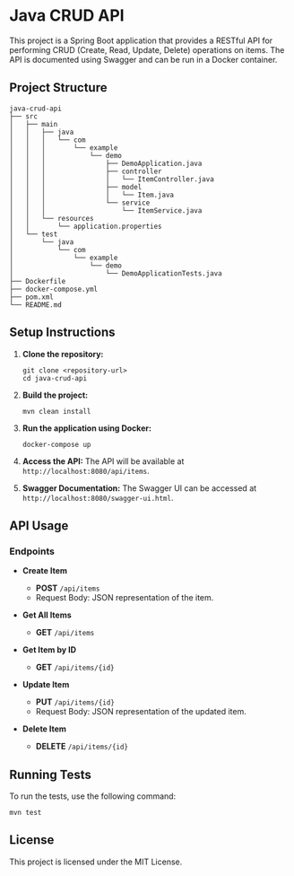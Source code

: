 # Java CRUD API

This project is a Spring Boot application that provides a RESTful API for performing CRUD (Create, Read, Update, Delete) operations on items. The API is documented using Swagger and can be run in a Docker container.

## Project Structure

```
java-crud-api
├── src
│   ├── main
│   │   ├── java
│   │   │   └── com
│   │   │       └── example
│   │   │           └── demo
│   │   │               ├── DemoApplication.java
│   │   │               ├── controller
│   │   │               │   └── ItemController.java
│   │   │               ├── model
│   │   │               │   └── Item.java
│   │   │               └── service
│   │   │                   └── ItemService.java
│   │   └── resources
│   │       └── application.properties
│   └── test
│       └── java
│           └── com
│               └── example
│                   └── demo
│                       └── DemoApplicationTests.java
├── Dockerfile
├── docker-compose.yml
├── pom.xml
└── README.md
```

## Setup Instructions

1. **Clone the repository:**
   ```
   git clone <repository-url>
   cd java-crud-api
   ```

2. **Build the project:**
   ```
   mvn clean install
   ```

3. **Run the application using Docker:**
   ```
   docker-compose up
   ```

4. **Access the API:**
   The API will be available at `http://localhost:8080/api/items`.

5. **Swagger Documentation:**
   The Swagger UI can be accessed at `http://localhost:8080/swagger-ui.html`.

## API Usage

### Endpoints

- **Create Item**
  - **POST** `/api/items`
  - Request Body: JSON representation of the item.

- **Get All Items**
  - **GET** `/api/items`

- **Get Item by ID**
  - **GET** `/api/items/{id}`

- **Update Item**
  - **PUT** `/api/items/{id}`
  - Request Body: JSON representation of the updated item.

- **Delete Item**
  - **DELETE** `/api/items/{id}`

## Running Tests

To run the tests, use the following command:
```
mvn test
```

## License

This project is licensed under the MIT License.